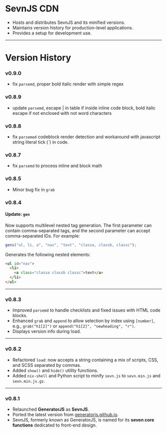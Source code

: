 # **SevnJS CDN**

* Hosts and distributes SevnJS and its minified versions.
* Maintains version history for production-level applications.
* Provides a setup for development use.

---

# **Version History**


### **v0.9.0**
- fix `parsemd`, proper bold italic render with simple regex


### **v0.8.9**

- update `parsemd`, escape | in table if inside inline code block, bold italic escape if not enclosed with not word characters

### **v0.8.8**
- fix `parsemed` codeblock render detection and workaround with javascript string literal tick (\`) in code.  


### **v0.8.7**

- fix `parsemd` to process inline and block math


### **v0.8.5**

- Minor bug fix in `grab`

### **v0.8.4**

#### Update: `gen`

Now supports multilevel nested tag generation.
The first parameter can contain comma-separated tags, and the second parameter can accept comma-separated IDs.
For example:

```javascript
gens("ul, li, a", "nav", "text", "classa, classb, classc");
```

Generates the following nested elements:

```html
<ul id="nav">
  <li>
    <a class="classa classb classc">text</a>
  </li>
</ul>
```

---

### **v0.8.3**

* Improved `parsemd` to handle checklists and fixed issues with HTML code blocks.
* Enhanced `grab` and `append` to allow selection by index using `[number]`, e.g., `grab("h1[2]")` or `append("h1[2]", "newheading", "r")`.
* Displays version info during load.

---

### **v0.8.2**

* Refactored `load`: now accepts a string containing a mix of scripts, CSS, and SCSS separated by commas.
* Added `show()` and `hide()` utility functions.
* Added `nix-shell` and Python script to minify `sevn.js` to `sevn.min.js` and `sevn.min.js.gz`.

---

### **v0.8.1**

* Relaunched **GeneratorJS** as **SevnJS**.
* Ported the latest version from [generatorjs.github.io](https://generatorjs.github.io).
* SevnJS, formerly known as GeneratorJS, is named for its **seven core functions** dedicated to front-end design.

